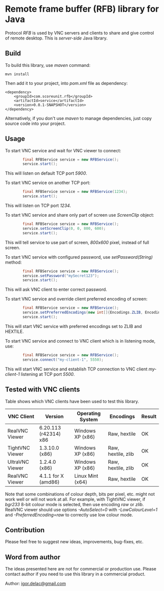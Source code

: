 # Remote frame buffer (RFB) library for Java
Protocol <i>RFB</i> is used by VNC servers and clients to share and give control of remote desktop. This is *server-side* Java library.

## Build
To build this library, use _maven_ command: 
```
mvn install
```

Then add it to your project, into _pom.xml_ file as dependency:
```
<dependency>
	<groupId>com.scoreunit.rfb</groupId>
	<artifactId>service</artifactId>
	<version>0.0.1-SNAPSHOT</version>
</dependency>
```

Alternatively, if you don't use _maven_ to manage dependencies, just copy source code into your project.

## Usage

To start VNC service and wait for VNC viewer to connect:
```java
		final RFBService service = new RFBService();
		service.start();
```
This will listen on default TCP port _5900_.

To start VNC service on another TCP port:
```java
		final RFBService service = new RFBService(1234);
		service.start();
```
This will listen on TCP port _1234_.

To start VNC service and share only part of screen use _ScreenClip_ object:
```java
		final RFBService service = new RFBService();
		service.setScreenClip(0, 0, 800, 600);
		service.start();
```
This will tell service to use part of screen, _800x600_ pixel, instead of full screen.

To start VNC service with configured password, use _setPassword(String)_ method:
```java
		final RFBService service = new RFBService();
		service.setPassword("mySecret123");
		service.start();
```
This will ask VNC client to enter correct password.

To start VNC service and override client preferred encoding of screen:
```java
		final RFBService service = new RFBService();
		service.setPreferredEncodings(new int[]{Encodings.ZLIB, Encodings.HEXTILE});
		service.start();
```
This will start VNC service with preferred encodings set to ZLIB and HEXTILE.

To start VNC service and connect to VNC client which is in listening mode, use:
```java
		final RFBService service = new RFBService();
		service.connect("my-client-1", 5550);
```
This will start VNC service and establish TCP connection to VNC client _my-client-1_ listening at TCP port _5500_.


## Tested with VNC clients

Table shows which VNC clients have been used to test this library.

| VNC Client      | Version               | Operating System | Encodings          | Result |
| --------------- | --------------------- | ---------------- | ------------------ | ------ |
| RealVNC Viewer  | 6.20.113 (r42314) x86 | Windows XP (x86) | Raw, hextile       | OK     |
| TightVNC Viewer | 1.3.10.0 (x86)        | Windows XP (x86) | Raw, hextile, zlib | OK     |
| UltraVNC Viewer | 1.2.4.0 (x86)         | Windows XP (x86) | Raw, hextile, zlib | OK     |
| RealVNC Viewer  | 4.1.1 for X (amd86)   | Linux Mint (x64) | Raw, hextile       | OK     |

Note that some combinations of colour depth, bits per pixel, etc. might not work well or will not work at all.
For example, with TightVNC viewer, if _bgr233_ 8-bit colour mode is selected, then use encoding _raw_ or _zlib_.
RealVNC viewer should use options _-AutoSelect=0_ with _-LowColourLevel=1_ and _-PreferredEncoding=raw_ to correctly use low colour mode.

## Contribution

Please feel free to suggest new ideas, improvements, bug-fixes, etc.

## Word from author
	
The ideas presented here are not for commercial or production use. Please contact author if you need to use this library in a commercial product.

Author: igor.delac@gmail.com
